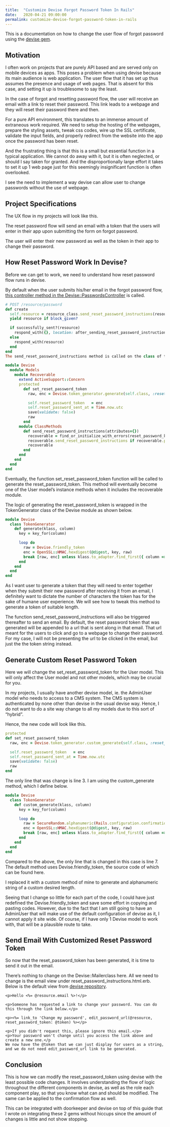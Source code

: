 ```yaml
---
title:  "Customize Devise Forgot Password Token In Rails"
date:   2020-04-21 09:00:00
permalink: customize-devise-forgot-password-token-in-rails
---
```


This is a documentation on how to change the user flow of forgot password using the [devise gem](https://github.com/heartcombo/devise).

## Motivation

I often work on projects that are purely API based and are served only on mobile devices as apps. This poses a problem when using devise because its main audience is web application. The user flow that it has set up thus assumes the presence and usage of web pages. That is absent for this case, and setting it up is troublesome to say the least.

In the case of forgot and resetting password flow, the user will receive an email with a link to reset their password. This link leads to a webpage and they will reset their password there and then.

For a pure API environment, this translates to an immense amount of extraneous work required. We need to setup the hosting of the webpages, prepare the styling assets, tweak css codes, wire up the SSL certificate, validate the input fields, and properly redirect from the website into the app once the password has been reset.

And the frustrating thing is that this is a small but essential function in a typical application. We cannot do away with it, but it is often neglected, or should I say taken for granted. And the disproportionally large effort it takes to set it up 1 web page just for this seemingly insignificant function is often overlooked.

I see the need to implement a way devise can allow user to change passwords without the use of webpage.

## Project Specifications

The UX flow in my projects will look like this.

The reset password flow will send an email with a token that the users will enter in their app upon submitting the form on forgot password.

The user will enter their new password as well as the token in their app to change their password.

## How Reset Password Work In Devise?

Before we can get to work, we need to understand how reset password flow runs in devise.

By default when the user submits his/her email in the forgot password flow, [this controller method in the Devise::PasswordsController](https://github.com/heartcombo/devise/blob/main/app/controllers/devise/passwords_controller.rb) is called.

```ruby
# POST /resource/password
def create
  self.resource = resource_class.send_reset_password_instructions(resource_params)
  yield resource if block_given?

  if successfully_sent?(resource)
    respond_with({}, location: after_sending_reset_password_instructions_path_for(resource_name))
  else
    respond_with(resource)
  end
end
The send_reset_password_instructions method is called on the class of the resource. The main code snippet is as shown below, retrieved from the [source code in devise github repository](https://github.com/heartcombo/devise/blob/769506e96cd45b36a311eeca293ce0228c58e5f3/lib/devise/models/recoverable.rb).

module Devise
  module Models
    module Recoverable
      extend ActiveSupport::Concern
      protected
        def set_reset_password_token
          raw, enc = Devise.token_generator.generate(self.class, :reset_password_token)

          self.reset_password_token   = enc
          self.reset_password_sent_at = Time.now.utc
          save(validate: false)
          raw
        end
      module ClassMethods
        def send_reset_password_instructions(attributes={})
          recoverable = find_or_initialize_with_errors(reset_password_keys, attributes, :not_found)
          recoverable.send_reset_password_instructions if recoverable.persisted?
          recoverable
        end
      end
    end
  end
end
```

Eventually, the function set_reset_password_token function will be called to generate the reset_password_token. This method will eventually become one of the User model’s instance methods when it includes the recoverable module.

The logic of generating the reset_password_token is wrapped in the TokenGenerator class of the Devise module as shown below.

```ruby
module Devise
  class TokenGenerator
    def generate(klass, column)
      key = key_for(column)

      loop do
        raw = Devise.friendly_token
        enc = OpenSSL::HMAC.hexdigest(@digest, key, raw)
        break [raw, enc] unless klass.to_adapter.find_first({ column => enc })
      end
    end
  end
end
```

As I want user to generate a token that they will need to enter together when they submit their new password after receiving it from an email, I definitely want to dictate the number of characters the token has for the sake of humane user experience. We will see how to tweak this method to generate a token of suitable length.

The function send_reset_password_instructions will also be triggered thereafter to send an email. By default, the reset password token that was generated will be appended to a url that is sent along in that email. That url meant for the users to click and go to a webpage to change their password. For my case, I will not be presenting the url to be clicked in the email, but just the the token string instead.

## Generate Custom Reset Password Token

Here we will change the set_reset_password_token for the User model. This will only affect the User model and not other models, which may be crucial for you.

In my projects, I usually have another devise model, ie. the AdminUser model who needs to access to a CMS system. The CMS system is authenticated by none other than devise in the usual devise way. Hence, I do not want to do a site way change to all my models due to this sort of “hybrid”.

Hence, the new code will look like this.

```ruby
protected
def set_reset_password_token
  raw, enc = Devise.token_generator.custom_generate(self.class, :reset_password_token)

  self.reset_password_token   = enc
  self.reset_password_sent_at = Time.now.utc
  save(validate: false)
  raw
end
```

The only line that was change is line 3. I am using the custom_generate method, which I define below.

```ruby
module Devise
  class TokenGenerator
    def custom_generate(klass, column)
      key = key_for(column)

      loop do
        raw = SecureRandom.alphanumeric(Rails.configuration.confirmation_token_length)
        enc = OpenSSL::HMAC.hexdigest(@digest, key, raw)
        break [raw, enc] unless klass.to_adapter.find_first({ column => enc })
      end
    end
  end
end
```
Compared to the above, the only line that is changed in this case is line 7. The default method uses Devise.friendly_token, the source code of which can be found here.

I replaced it with a custom method of mine to generate and alphanumeric string of a custom desired length.

Seeing that I change so little for each part of the code, I could have just redefined the Devise.friendly_token and save some effort in copying and pasting codes. However, due to the fact that I am still going to have an AdminUser that will make use of the default configuration of devise as it, I cannot apply it site wide. Of course, if I have only 1 Devise model to work with, that will be a plausible route to take.

## Send Email With Customized Reset Password Token

So now that the reset_password_token has been generated, it is time to send it out in the email.

There’s nothing to change on the Devise::Mailerclass here. All we need to change is the email view under reset_password_instructions.html.erb. Below is the default view from [devise repository](https://github.com/heartcombo/devise/blob/main/app/views/devise/mailer/reset_password_instructions.html.erb).

```erb
<p>Hello <%= @resource.email %>!</p>

<p>Someone has requested a link to change your password. You can do this through the link below.</p>

<p><%= link_to 'Change my password', edit_password_url(@resource, reset_password_token: @token) %></p>

<p>If you didn't request this, please ignore this email.</p>
<p>Your password won't change until you access the link above and create a new one.</p
We now have the @token that we can just display for users as a string, and we do not need edit_password_url link to be generated.
```

## Conclusion

This is how we can modify the reset_password_token using devise with the least possible code changes. It involves understanding the flow of logic throughout the different components in devise, as well as the role each component play, so that you know what can and should be modified. The same can be applied to the confirmation flow as well.

This can be integrated with doorkeeper and devise on top of this guide that I wrote on integrating these 2 gems without hiccups since the amount of changes is little and not show stopping.

